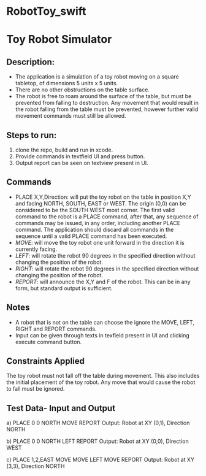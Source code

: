 # RobotToy_swift
# Toy Robot Simulator
## Description:
- The application is a simulation of a toy robot moving on a square tabletop, of dimensions 5 units x 5 units.  
- There are no other obstructions on the table surface.  
- The robot is free to roam around the surface of the table, but must be prevented from falling to destruction. Any movement
that would result in the robot falling from the table must be prevented, however further valid movement commands must still
be allowed.  

## Steps to run:
1. clone the repo, build and run in xcode.
2. Provide commands in textfield UI and press button.
3. Output report can be seen on textview present in UI.
   
## Commands
- PLACE X,Y,Direction: will put the toy robot on the table in position X,Y and facing NORTH, SOUTH, EAST or WEST. The origin (0,0) can be considered to be the SOUTH WEST most corner. The first valid command to the robot is a PLACE command, after that, any sequence of commands may be issued, in any order, including another PLACE command. The application should discard all commands in the sequence until a valid PLACE command has been executed.
- *MOVE*: will move the toy robot one unit forward in the direction it is currently facing.
- *LEFT*: will rotate the robot 90 degrees in the specified direction without changing the position of the robot.
- *RIGHT*: will rotate the robot 90 degrees in the specified direction without changing the position of the robot.
- *REPORT*: will announce the X,Y and F of the robot. This can be in any form, but standard output is sufficient.

## Notes
- A robot that is not on the table can choose the ignore the MOVE, LEFT, RIGHT and REPORT commands.  
- Input can be given through texts in texfield present in UI and clicking execute command button.

## Constraints Applied
The toy robot must not fall off the table during movement. This also includes the initial placement of the toy robot.
Any move that would cause the robot to fall must be ignored.

## Test Data- Input and Output
a)
PLACE 0 0 NORTH
MOVE
REPORT
Output: Robot at XY (0,1), Direction NORTH

b)
PLACE 0 0 NORTH
LEFT
REPORT
Output: Robot at XY (0,0), Direction WEST

c)
PLACE 1,2,EAST
MOVE
MOVE
LEFT
MOVE
REPORT
Output: Robot at XY (3,3), Direction NORTH


